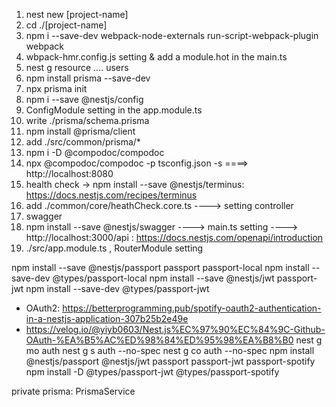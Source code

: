 1. nest new [project-name]
2. cd ./[project-name]
3. npm i --save-dev webpack-node-externals run-script-webpack-plugin webpack
4. wbpack-hmr.config.js setting & add a module.hot in the main.ts
5. nest g resource .... users
6. npm install prisma --save-dev
7. npx prisma init
8. npm i --save @nestjs/config
9. ConfigModule setting in the app.module.ts
10. write ./prisma/schema.prisma
11. npm install @prisma/client
12. add ./src/common/prisma/\*
13. npm i -D @compodoc/compodoc
14. npx @compodoc/compodoc -p tsconfig.json -s ====> http://localhost:8080
15. health check -> npm install --save @nestjs/terminus: https://docs.nestjs.com/recipes/terminus
16. add ./common/core/heathCheck.core.ts ----> setting controller
17. swagger
18. npm install --save @nestjs/swagger ----> main.ts setting ----> http://localhost:3000/api : https://docs.nestjs.com/openapi/introduction
19. ./src/app.module.ts , RouterModule setting

npm install --save @nestjs/passport passport passport-local
npm install --save-dev @types/passport-local
npm install --save @nestjs/jwt passport-jwt
npm install --save-dev @types/passport-jwt

- OAuth2: https://betterprogramming.pub/spotify-oauth2-authentication-in-a-nestjs-application-307b25b2e49e
- https://velog.io/@yiyb0603/Nest.js%EC%97%90%EC%84%9C-Github-OAuth-%EA%B5%AC%ED%98%84%ED%95%98%EA%B8%B0
  nest g mo auth
  nest g s auth --no-spec
  nest g co auth --no-spec
  npm install @nestjs/passport @nestjs/jwt passport passport-jwt passport-spotify
  npm install -D @types/passport-jwt @types/passport-spotify

private prisma: PrismaService
